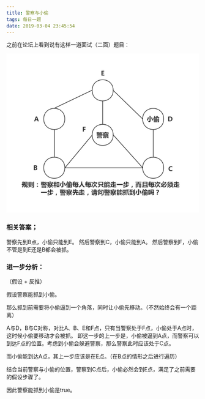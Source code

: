 ```yaml
---
title: 警察与小偷
tags: 每日一题
date: 2019-03-04 23:45:54
---
```


之前在论坛上看到说有这样一道面试（二面）题目：

![](/images/警察与小偷.png)

### 相关答案；

警察先到B点，小偷只能到E。
然后警察到C，小偷只能到A。
然后警察到F，小偷不管是到E还是B都会被抓。


### 进一步分析：

（假设 + 反推）

假设警察能抓到小偷。

那么抓到前需要将小偷逼到一个角落，同时让小偷先移动。（不然始终会有一个距离）

A与D，B与C对称，对比A、B、E和F点，只有当警察处于F点，小偷处于A点时，这时候小偷要移动才会被抓。
即这一步的上一步是，小偷被逼到A点，而警察可以到达F点的位置。考虑到小偷会躲避警察，那么警察此时应该处于C点。

而小偷能到达A点，其上一步应该是在E点。（在B点的情形之后进行遍历）

结合当前警察与小偷的位置，警察到C点后，小偷必然会到E点，满足了之前需要的假设步骤了。

因此警察能抓到小偷是true。